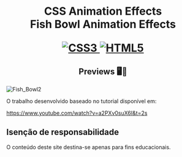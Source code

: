 <h1 align="center">
    <strong>CSS Animation Effects</strong>
    <br> Fish Bowl Animation Effects<br/>
   
[![CSS3](https://img.shields.io/badge/-css3-%231572B6.svg?style=for-the-badge&labelColor=black&logo=css3&logoColor=white) ![HTML5](https://img.shields.io/badge/-html5-%23E34F26.svg?style=for-the-badge&labelColor=black&logo=html5&logoColor=white)](#) 

<h2 align="center">Previews 🖥️📱</h2>

![Fish_Bowl2](https://user-images.githubusercontent.com/61275275/149862095-584cdf26-dfec-4028-9f2c-cf6393f8cf7a.gif)

O trabalho desenvolvido baseado no tutorial disponível em:  <br/>

https://www.youtube.com/watch?v=a2PXv0suX6I&t=2s

 

## Isenção de responsabilidade

O conteúdo deste site destina-se apenas para fins educacionais.










